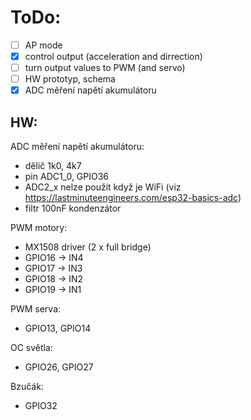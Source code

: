 # ToDo:

- [ ] AP mode
- [x] control output (acceleration and dirrection)
- [ ] turn output values to PWM (and servo)
- [ ] HW prototyp, schema
- [x] ADC měření napětí akumulátoru

## HW:

ADC měření napětí akumulátoru:

- dělič 1k0, 4k7
- pin ADC1_0, GPIO36
- ADC2_x nelze použít když je WiFi (viz https://lastminuteengineers.com/esp32-basics-adc)
- filtr 100nF kondenzátor

PWM motory:

- MX1508 driver (2 x full bridge)
- GPIO16 -> IN4
- GPIO17 -> IN3
- GPIO18 -> IN2
- GPIO19 -> IN1

PWM serva:

- GPIO13, GPIO14

OC světla:

- GPIO26, GPIO27

Bzučák:

- GPIO32
